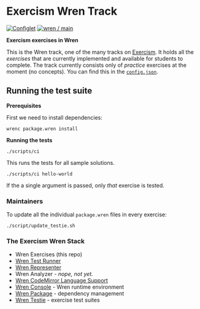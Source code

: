 # Exercism Wren Track

[![Configlet](https://github.com/exercism/wren/actions/workflows/configlet.yml/badge.svg)](https://github.com/exercism/wren/actions/workflows/configlet.yml)
[![wren / main](https://github.com/exercism/wren/actions/workflows/ci.yml/badge.svg)](https://github.com/exercism/wren/actions/workflows/ci.yml)


**Exercism exercises in Wren**

This is the Wren track, one of the many tracks on [Exercism][web-exercism].
It holds all the _exercises_ that are currently implemented and available for students to complete.
The track currently consists only of _practice_ exercises at the moment (no concepts).
You can find this in the [`config.json`][file-config].


<!--
TODO: need CONTRIBUTING.md
## Tools

See [CONTRIBUTING.md][file-contributing] for a list of requirements to contribute to this track.
It also has a list of tools you can use, of which the `test` tool is one of them.
-->

## Running the test suite

**Prerequisites**

First we need to install dependencies:

```
wrenc package.wren install
```

**Running the tests**

```shell
./scripts/ci
```

This runs the tests for all sample solutions.

```shell
./scripts/ci hello-world
```

If the a single argument is passed, only _that_ exercise is tested.

### Maintainers

To update all the individual `package.wren` files in every exercise:

```
./script/update_testie.sh
```

### The Exercism Wren Stack

- Wren Exercises (this repo)
- [Wren Test Runner](https://github.com/exercism/wren-test-runner)
- [Wren Representer](https://github.com/exercism/wren-representer)
- Wren Analyzer - *nope, not yet.*
- [Wren CodeMirror Language Support](https://github.com/exercism/codemirror-lang-wren)
- [Wren Console](https://github.com/joshgoebel/wren-console) - Wren runtime environment
- [Wren Package](https://github.com/joshgoebel/wren-package) - dependency management
- [Wren Testie](https://github.com/joshgoebel/wren-testie) - exercise test suites


[web-exercism]: https://exercism.io
[file-config]: https://github.com/exercism/wren/blob/main/config.json
[file-contributing]: https://github.com/exercism/wren/blob/main/CONTRIBUTING.md
